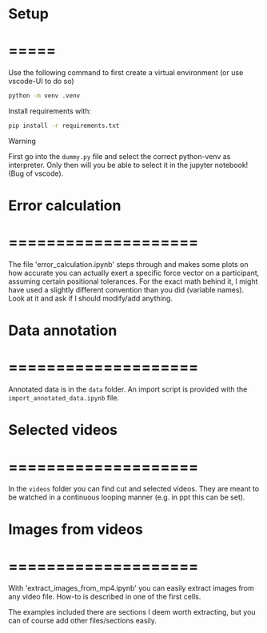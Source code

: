 # Setup
# =====
Use the following command to first create a virtual environment (or use vscode-UI to do so)
```bash
python -m venv .venv
```
Install requirements with:
```bash
pip install -r requirements.txt
```

> [!WARNING]
> First go into the `dummy.py` file and select the correct python-venv as interpreter. Only then will you be able to select it in the jupyter notebook! (Bug of vscode).

# Error calculation
# ====================
The file 'error_calculation.ipynb' steps through and makes some plots on how accurate you can actually exert a specific force vector on a participant, assuming certain positional tolerances. For the exact math behind it, I might have used a slightly different convention than you did (variable names).
Look at it and ask if I should modify/add anything.

# Data annotation
# ====================
Annotated data is in the `data` folder. 
An import script is provided with the `import_annotated_data.ipynb` file.

# Selected videos
# ====================
In the `videos` folder you can find cut and selected videos. They are meant to be watched in a continuous looping manner (e.g. in ppt this can be set).

# Images from videos
# ====================
With 'extract_images_from_mp4.ipynb' you can easily extract images from any video file.
How-to is described in one of the first cells.

The examples included there are sections I deem worth extracting, but you can of course add other files/sections easily.